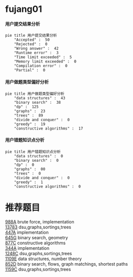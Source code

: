 # fujang01

<!-- tabs:start -->



#### **用户提交结果分析**

```mermaid
pie title 用户提交结果分析
    "Accepted" :  50
    "Rejected" :  0
    "Wrong answer" :  42
    "Runtime error" :  3
    "Time limit exceeded" :  5
    "Memory limit exceeded" :  0
    "Compilation error" :  0
    "Partial" :  0
```

#### **用户做题类型偏好分析**

```mermaid
pie title 用户做题类型偏好分析
    "data structures" :  43
    "binary search" :  38
    "dp" :  125
    "graphs" :  23
    "trees" :  89
    "divide and conquer" :  0
    "greedy" :  19
    "constructive algorithms" :  17
```
#### **用户错题知识点分析**

```mermaid
pie title 用户错题知识点分析
    "data structures" :  0
    "binary search" :  0
    "dp" :  0
    "graphs" :  00
    "trees" :  0
    "divide and conquer" :  0
    "greedy" :  1
    "constructive algorithms" :  0
```



<!-- tabs:end -->
# 推荐题目
[988A](https://codeforces.com/contest/988/problem/A)		brute force,
                        implementation		  
[13783](https://codeforces.com/contest/1378/problem/3)		dsu,graphs,sortings,trees		  
[447A](https://codeforces.com/contest/447/problem/A)		implementation		  
[645G](https://codeforces.com/contest/645/problem/G)		binary search,
                        geometry		  
[877C](https://codeforces.com/contest/877/problem/C)		constructive algorithms		  
[344A](https://codeforces.com/contest/344/problem/A)		implementation		  
[1248C](https://codeforces.com/contest/1248/problem/C)		dsu,graphs,sortings,trees		  
[1109E](https://codeforces.com/contest/1109/problem/E)		data structures,
                        number theory		  
[852D](https://codeforces.com/contest/852/problem/D)		binary search,
                        flows,
                        graph matchings,
                        shortest paths		  
[1159C](https://codeforces.com/contest/1159/problem/C)		dsu,graphs,sortings,trees		  
